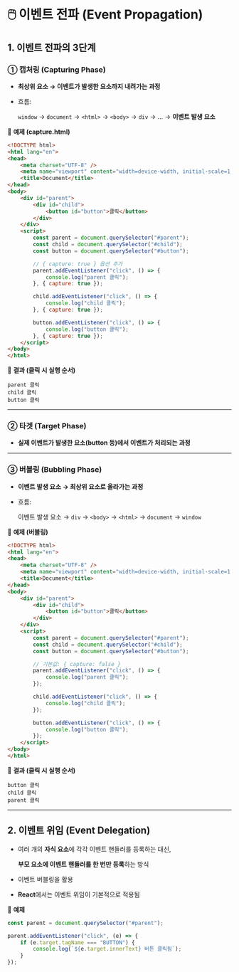 # 🖱️ 이벤트 전파 (Event Propagation)

## 1. 이벤트 전파의 3단계

### ① 캡처링 (Capturing Phase)

- **최상위 요소 → 이벤트가 발생한 요소까지 내려가는 과정**
- 흐름:
    
    `window` → `document` → `<html>` → `<body>` → `div` → ... → **이벤트 발생 요소**
    

📄 **예제 (capture.html)**

```html
<!DOCTYPE html>
<html lang="en">
<head>
	<meta charset="UTF-8" />
	<meta name="viewport" content="width=device-width, initial-scale=1.0" />
	<title>Document</title>
</head>
<body>
	<div id="parent">
		<div id="child">
			<button id="button">클릭</button>
		</div>
	</div>
	<script>
		const parent = document.querySelector("#parent");
		const child = document.querySelector("#child");
		const button = document.querySelector("#button");

		// { capture: true } 옵션 추가
		parent.addEventListener("click", () => {
			console.log("parent 클릭");
		}, { capture: true });

		child.addEventListener("click", () => {
			console.log("child 클릭");
		}, { capture: true });

		button.addEventListener("click", () => {
			console.log("button 클릭");
		}, { capture: true });
	</script>
</body>
</html>

```

📌 **결과 (클릭 시 실행 순서)**

```
parent 클릭
child 클릭
button 클릭

```

---

### ② 타겟 (Target Phase)

- **실제 이벤트가 발생한 요소(button 등)에서 이벤트가 처리되는 과정**

---

### ③ 버블링 (Bubbling Phase)

- **이벤트 발생 요소 → 최상위 요소로 올라가는 과정**
- 흐름:
    
    이벤트 발생 요소 → `div` → `<body>` → `<html>` → `document` → `window`
    

📄 **예제 (버블링)**

```html
<!DOCTYPE html>
<html lang="en">
<head>
	<meta charset="UTF-8" />
	<meta name="viewport" content="width=device-width, initial-scale=1.0" />
	<title>Document</title>
</head>
<body>
	<div id="parent">
		<div id="child">
			<button id="button">클릭</button>
		</div>
	</div>
	<script>
		const parent = document.querySelector("#parent");
		const child = document.querySelector("#child");
		const button = document.querySelector("#button");

		// 기본값: { capture: false }
		parent.addEventListener("click", () => {
			console.log("parent 클릭");
		});

		child.addEventListener("click", () => {
			console.log("child 클릭");
		});

		button.addEventListener("click", () => {
			console.log("button 클릭");
		});
	</script>
</body>
</html>

```

📌 **결과 (클릭 시 실행 순서)**

```
button 클릭
child 클릭
parent 클릭

```

---

## 2. 이벤트 위임 (Event Delegation)

- 여러 개의 **자식 요소**에 각각 이벤트 핸들러를 등록하는 대신,
    
    **부모 요소에 이벤트 핸들러를 한 번만 등록**하는 방식
    
- 이벤트 버블링을 활용
- **React**에서는 이벤트 위임이 기본적으로 적용됨

📄 **예제**

```jsx
const parent = document.querySelector("#parent");

parent.addEventListener("click", (e) => {
	if (e.target.tagName === "BUTTON") {
		console.log(`${e.target.innerText} 버튼 클릭됨`);
	}
});

```